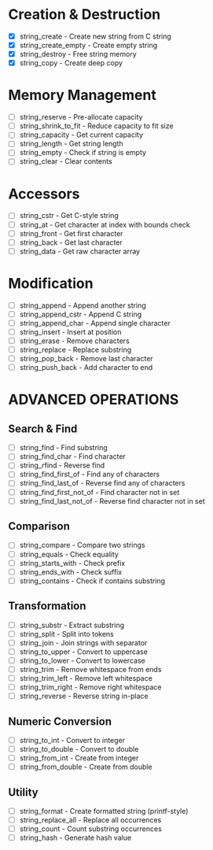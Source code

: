 # Creation & Destruction

- [x] string_create - Create new string from C string
- [x] string_create_empty - Create empty string
- [x] string_destroy - Free string memory
- [x] string_copy - Create deep copy

# Memory Management

- [ ] string_reserve - Pre-allocate capacity
- [ ] string_shrink_to_fit - Reduce capacity to fit size
- [ ] string_capacity - Get current capacity
- [ ] string_length - Get string length
- [ ] string_empty - Check if string is empty
- [ ] string_clear - Clear contents

# Accessors

- [ ] string_cstr - Get C-style string
- [ ] string_at - Get character at index with bounds check
- [ ] string_front - Get first character
- [ ] string_back - Get last character
- [ ] string_data - Get raw character array

# Modification

- [ ] string_append - Append another string
- [ ] string_append_cstr - Append C string
- [ ] string_append_char - Append single character
- [ ] string_insert - Insert at position
- [ ] string_erase - Remove characters
- [ ] string_replace - Replace substring
- [ ] string_pop_back - Remove last character
- [ ] string_push_back - Add character to end

# ADVANCED OPERATIONS
## Search & Find

- [ ] string_find - Find substring
- [ ] string_find_char - Find character
- [ ] string_rfind - Reverse find
- [ ] string_find_first_of - Find any of characters
- [ ] string_find_last_of - Reverse find any of characters
- [ ] string_find_first_not_of - Find character not in set
- [ ] string_find_last_not_of - Reverse find character not in set

## Comparison

- [ ] string_compare - Compare two strings
- [ ] string_equals - Check equality
- [ ] string_starts_with - Check prefix
- [ ] string_ends_with - Check suffix
- [ ] string_contains - Check if contains substring

## Transformation

- [ ] string_substr - Extract substring
- [ ] string_split - Split into tokens
- [ ] string_join - Join strings with separator
- [ ] string_to_upper - Convert to uppercase
- [ ] string_to_lower - Convert to lowercase
- [ ] string_trim - Remove whitespace from ends
- [ ] string_trim_left - Remove left whitespace
- [ ] string_trim_right - Remove right whitespace
- [ ] string_reverse - Reverse string in-place

## Numeric Conversion

- [ ] string_to_int - Convert to integer
- [ ] string_to_double - Convert to double
- [ ] string_from_int - Create from integer
- [ ] string_from_double - Create from double

## Utility

- [ ] string_format - Create formatted string (printf-style)
- [ ] string_replace_all - Replace all occurrences
- [ ] string_count - Count substring occurrences
- [ ] string_hash - Generate hash value
